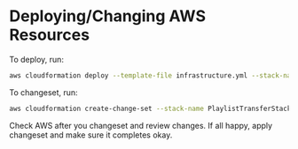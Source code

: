 # Deploying/Changing AWS Resources

To deploy, run:

```bash
aws cloudformation deploy --template-file infrastructure.yml --stack-name PlaylistTransferStack --capabilities CAPABILITY_IAM CAPABILITY_NAMED_IAM --region eu-west-2
```

To changeset, run:

```bash
aws cloudformation create-change-set --stack-name PlaylistTransferStack --change-set-name {ADD NAME} --template-body file://infrastructure.yml --capabilities CAPABILITY_IAM CAPABILITY_NAMED_IAM --region eu-west-2
```

Check AWS after you changeset and review changes. If all happy, apply changeset and make sure it completes okay.
